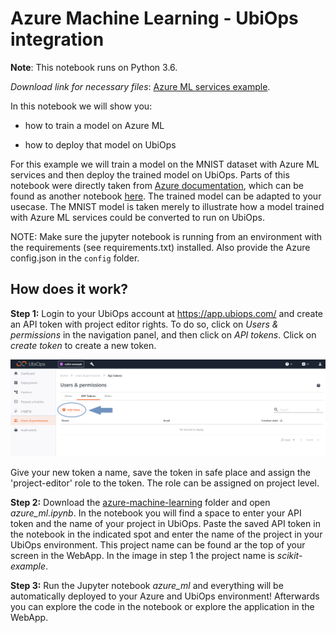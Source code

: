 # Azure Machine Learning - UbiOps integration
**Note**: This notebook runs on Python 3.6.

_Download link for necessary files_: [Azure ML services example](https://download-github.ubiops.com/#!/home?url=https://github.com/UbiOps/cookbook/tree/master/azure-machine-learning/azure-machine-learning).

In this notebook we will show you:

- how to train a model on Azure ML

- how to deploy that model on UbiOps

For this example we will train a model on the MNIST dataset with Azure ML services and then deploy the trained model on UbiOps. Parts of this notebook were directly taken from [Azure documentation](https://docs.microsoft.com/en-us/azure/machine-learning/tutorial-train-models-with-aml), which can be found as another notebook [here](https://github.com/Azure/MachineLearningNotebooks/blob/master/tutorials/image-classification-mnist-data/img-classification-part1-training.ipynb). 
The trained model can be adapted to your usecase. The MNIST model is taken merely to illustrate how a model trained with Azure ML services could be converted to run on UbiOps. 


NOTE: Make sure the jupyter notebook is running from an environment with the requirements (see requirements.txt) installed.
Also provide the Azure config.json in the `config` folder.

## How does it work?

**Step 1:** Login to your UbiOps account at https://app.ubiops.com/ and create an API token with project editor 
rights. To do so, click on *Users & permissions* in the navigation panel, and then click on *API tokens*.
Click on *create token* to create a new token.

![Creating an API token](api_token_screenshot.png)

Give your new token a name, save the token in safe place and assign the 'project-editor' role to the token.
The role can be assigned on project level.

**Step 2:** Download the [azure-machine-learning](https://download-github.ubiops.com/#!/home?url=https://github.com/UbiOps/cookbook/tree/master/azure-machine-learning/azure-machine-learning) folder and open *azure_ml.ipynb*. In the notebook you will find a space
to enter your API token and the name of your project in UbiOps. Paste the saved API token in the notebook in the indicated spot
and enter the name of the project in your UbiOps environment. This project name can be found ar the top of your screen in the
WebApp. In the image in step 1 the project name is *scikit-example*.

**Step 3:** Run the Jupyter notebook *azure_ml* and everything will be automatically deployed to your Azure and UbiOps environment! 
Afterwards you can explore the code in the notebook or explore the application in the WebApp.
